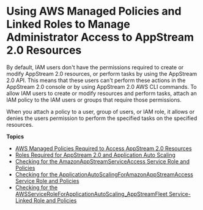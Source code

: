 # Using AWS Managed Policies and Linked Roles to Manage Administrator Access to AppStream 2\.0 Resources<a name="controlling-administrator-access-with-policies-roles"></a>

By default, IAM users don't have the permissions required to create or modify AppStream 2\.0 resources, or perform tasks by using the AppStream 2\.0 API\. This means that these users can't perform these actions in the AppStream 2\.0 console or by using AppStream 2\.0 AWS CLI commands\. To allow IAM users to create or modify resources and perform tasks, attach an IAM policy to the IAM users or groups that require those permissions\. 

When you attach a policy to a user, group of users, or IAM role, it allows or denies the users permission to perform the specified tasks on the specified resources\. 

**Topics**
+ [AWS Managed Policies Required to Access AppStream 2\.0 Resources](managed-policies-required-to-access-appstream-resources.md)
+ [Roles Required for AppStream 2\.0 and Application Auto Scaling](roles-required-for-appstream.md)
+ [Checking for the AmazonAppStreamServiceAccess Service Role and Policies](controlling-access-checking-for-iam-service-access.md)
+ [Checking for the ApplicationAutoScalingForAmazonAppStreamAccess Service Role and Policies](controlling-access-checking-for-iam-autoscaling.md)
+ [Checking for the AWSServiceRoleForApplicationAutoScaling\_AppStreamFleet Service\-Linked Role and Policies](controlling-access-checking-for-iam-service-linked-role-application-autoscaling-appstream-fleet.md)